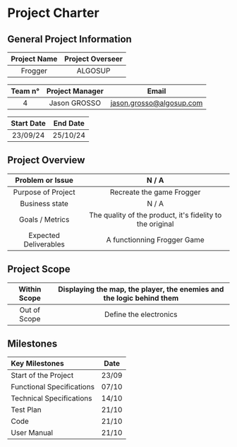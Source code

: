 # Project Charter

## General Project Information

| Project Name | Project Overseer |
| :----------: | :--------------: |
| Frogger      | ALGOSUP          |

| Team n°| Project Manager | Email                    |
| :----: | :-------------: | :----------------------: |
| 4      | Jason GROSSO    | [jason.grosso@algosup.com](jason.grosso@algosup.com)    |

| Start Date | End Date |
| :--------: | :------: |
| 23/09/24   | 25/10/24 |

## Project Overview

| Problem or Issue      | N / A                                                     |
| :-------------------: | :------:                                                  |
| Purpose of Project    | Recreate the game Frogger                                 |
| Business state        | N / A                                                     |
| Goals / Metrics       | The quality of the product, it's fidelity to the original |
| Expected Deliverables | A functionning Frogger Game                               |

## Project Scope

| Within Scope | Displaying the map, the player, the enemies and the logic behind them |
| :----------: | :-------------------------------------------------------------------: |
| Out of Scope | Define the electronics                                                |

## Milestones

| Key Milestones            | Date  |
| :------------------------ | :---: |
| Start of the Project      | 23/09 |
| Functional Specifications | 07/10 |
| Technical Specifications  | 14/10 |
| Test Plan                 | 21/10 |
| Code                      | 21/10 |
| User Manual               | 21/10 |
